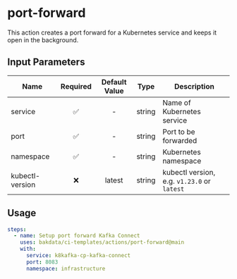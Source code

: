 # port-forward

This action creates a port forward for a Kubernetes service and keeps it open in the background.

## Input Parameters

| Name            | Required | Default Value |  Type  | Description                                 |
| --------------- | :------: | :-----------: | :----: | ------------------------------------------- |
| service         |    ✅    |       -       | string | Name of Kubernetes service                  |
| port            |    ✅    |       -       | string | Port to be forwarded                        |
| namespace       |    ✅    |       -       | string | Kubernetes namespace                        |
| kubectl-version |    ❌    |    latest     | string | kubectl version, e.g. `v1.23.0` or `latest` |

## Usage

```yaml
steps:
  - name: Setup port forward Kafka Connect
    uses: bakdata/ci-templates/actions/port-forward@main
    with:
      service: k8kafka-cp-kafka-connect
      port: 8083
      namespace: infrastructure
```
